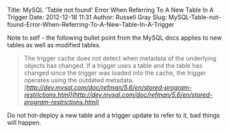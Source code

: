 Title: MySQL 'Table not found' Error When Referring To A New Table In A Trigger
Date: 2012-12-18 11:31
Author: Russell Gray
Slug: MySQL-Table-not-found-Error-When-Referring-To-A-New-Table-In-A-Trigger

Note to self - the following bullet point from the MySQL docs applies to new
tables as well as modified tables.

> The trigger cache does not detect when metadata of the underlying objects
> has changed. If a trigger uses a table and the table has changed since the
> trigger was loaded into the cache, the trigger operates using the outdated
> metadata. 
<cite>[http://dev.mysql.com/doc/refman/5.6/en/stored-program-restrictions.html](http://dev.mysql.com/doc/refman/5.6/en/stored-program-restrictions.html)</cite>

Do not hot-deploy a new table and a trigger update to refer to it, bad
things will happen.


